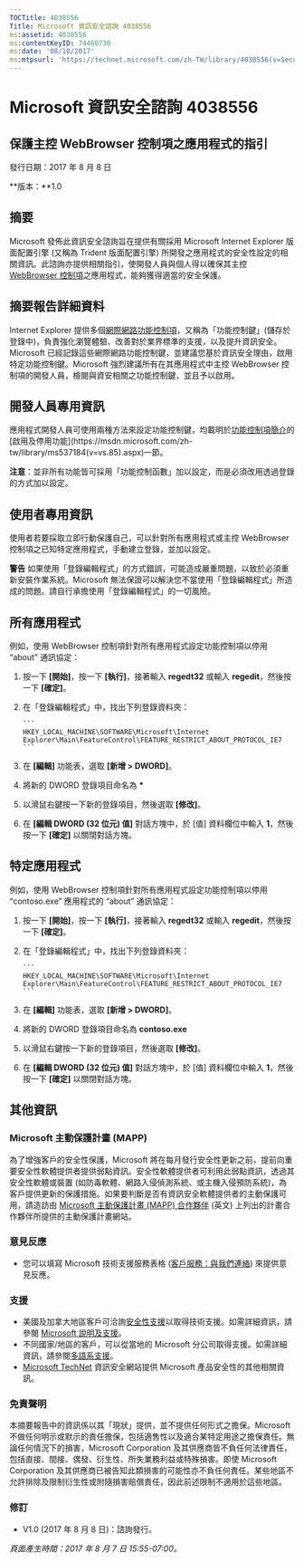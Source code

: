 ```yaml
---
TOCTitle: 4038556
Title: Microsoft 資訊安全諮詢 4038556
ms:assetid: 4038556
ms:contentKeyID: 74460730
ms:date: '08/10/2017'
ms:mtpsurl: 'https://technet.microsoft.com/zh-TW/library/4038556(v=Security.10)'
---
```


Microsoft 資訊安全諮詢 4038556
==============================

保護主控 WebBrowser 控制項之應用程式的指引
------------------------------------------

發行日期：2017 年 8 月 8 日

**版本：**1.0

摘要
----

<span id="sectionToggle0"></span>
Microsoft 發佈此資訊安全諮詢旨在提供有關採用 Microsoft Internet Explorer 版面配置引擎 (又稱為 Trident 版面配置引擎) 所開發之應用程式的安全性設定的相關資訊。此諮詢亦提供相關指引，使開發人員與個人得以確保其主控 [WebBrowser 控制項](https://msdn.microsoft.com/zh-tw/library/aa752040(v=vs.85).aspx)之應用程式，能夠獲得適當的安全保護。

摘要報告詳細資料
----------------

<span id="sectionToggle1"></span>
Internet Explorer 提供多個[網際網路功能控制項](https://msdn.microsoft.com/zh-tw/library/ee330720(v=vs.85).aspx)，又稱為「功能控制鍵」(儲存於登錄中)，負責強化瀏覽體驗、改善對於業界標準的支援，以及提升資訊安全。Microsoft 已經記錄這些網際網路功能控制鍵，並建議您基於資訊安全理由，啟用特定功能控制鍵。Microsoft 強烈建議所有在其應用程式中主控 WebBrowser 控制項的開發人員，檢閱與資安相關之功能控制鍵，並且予以啟用。

開發人員專用資訊
----------------

應用程式開發人員可使用兩種方法來設定功能控制鍵，均載明於[功能控制項簡介](https://greymatter/msrc/main.aspx?extraqs=?dataprovider=microsoft.crm.application.platform.grid.griddataproviderquerybuilder&entitycode=10027&queryid=%257bbc868e4d-56d7-e611-80d6-000d3a32fc99%257d&uiprovider=microsoft.crm.application.controls.griduiprovider&viewtype=4230&pagetype=https://msdn.microsoft.com/zh-tw/library/ms537184(v=vs.85).aspx)的[啟用及停用功能](https://msdn.microsoft.com/zh-tw/library/ms537184(v=vs.85).aspx)一節。

**注意**：並非所有功能皆可採用「功能控制函數」加以設定，而是必須改用透過登錄的方式加以設定。

使用者專用資訊
--------------

<span id="_Hlk489876424"></span>
使用者若要採取立即行動保護自己，可以針對所有應用程式或主控 WebBrowser 控制項之已知特定應用程式，手動建立登錄，並加以設定。

**警告** 如果使用「登錄編輯程式」的方式錯誤，可能造成嚴重問題，以致於必須重新安裝作業系統。Microsoft 無法保證可以解決您不當使用「登錄編輯程式」所造成的問題。請自行承擔使用「登錄編輯程式」的一切風險。

所有應用程式
------------

例如，使用 WebBrowser 控制項針對所有應用程式設定功能控制項以停用 “about” 通訊協定：

1.  按一下 **\[開始\]**，按一下 **\[執行\]**，接著輸入 **regedt32** 或輸入 **regedit**，然後按一下 **\[確定\]**。
2.  在「登錄編輯程式」中，找出下列登錄資料夾： 

        ```
        HKEY_LOCAL_MACHINE\SOFTWARE\Microsoft\Internet Explorer\Main\FeatureControl\FEATURE_RESTRICT_ABOUT_PROTOCOL_IE7
        ```

3.  在 **\[編輯\]** 功能表，選取 **\[新增 &gt; DWORD\]**。
4.  將新的 DWORD 登錄項目命名為 **\***
5.  以滑鼠右鍵按一下新的登錄項目，然後選取 **\[修改\]**。 
6.  在 **\[編輯 DWORD (32 位元) 值\]** 對話方塊中，於 \[值\] 資料欄位中輸入 **1**，然後按一下 **\[確定\]** 以關閉對話方塊。

特定應用程式
------------

例如，使用 WebBrowser 控制項針對所有應用程式設定功能控制項以停用 “contoso.exe” 應用程式的 “about” 通訊協定：

1.  按一下 **\[開始\]**，按一下 **\[執行\]**，接著輸入 **regedt32** 或輸入 **regedit**，然後按一下 **\[確定\]**。
2.  在「登錄編輯程式」中，找出下列登錄資料夾： 

        ```
        HKEY_LOCAL_MACHINE\SOFTWARE\Microsoft\Internet Explorer\Main\FeatureControl\FEATURE_RESTRICT_ABOUT_PROTOCOL_IE7
        ```

3.  在 **\[編輯\]** 功能表，選取 **\[新增 &gt; DWORD\]**。
4.  將新的 DWORD 登錄項目命名為 **contoso.exe**
5.  以滑鼠右鍵按一下新的登錄項目，然後選取 **\[修改\]**。 
6.  在 **\[編輯 DWORD (32 位元) 值\]** 對話方塊中，於 \[值\] 資料欄位中輸入 **1**，然後按一下 **\[確定\]** 以關閉對話方塊。

其他資訊
--------

<span id="sectionToggle2"></span>
### Microsoft 主動保護計畫 (MAPP)

為了增強客戶的安全性保護，Microsoft 將在每月發行安全性更新之前，提前向重要安全性軟體提供者提供弱點資訊。安全性軟體提供者可利用此弱點資訊，透過其安全性軟體或裝置 (如防毒軟體、網路入侵偵測系統、或主機入侵預防系統)，為客戶提供更新的保護措施。如果要判斷是否有資訊安全軟體提供者的主動保護可用，請造訪由 [Microsoft 主動保護計畫 (MAPP) 合作夥伴](http://go.microsoft.com/fwlink/?linkid=215201) (英文) 上列出的計畫合作夥伴所提供的主動保護計畫網站。

### 意見反應

-   您可以填寫 Microsoft 技術支援服務表格 ([客戶服務：與我們連絡](http://support.microsoft.com/zh-tw/kb/?scid=sw;en;1257&amp;showpage=1&amp;ws=technet&amp;sd=tech)) 來提供意見反應。

### 支援

-   美國及加拿大地區客戶可洽詢[安全性支援](http://go.microsoft.com/fwlink/?linkid=21131)以取得技術支援。如需詳細資訊，請參閱 [Microsoft 說明及支援](http://support.microsoft.com/zh-tw/)。
-   不同國家/地區的客戶，可以從當地的 Microsoft 分公司取得支援。如需詳細資訊，請參閱[多語系支援](http://go.microsoft.com/fwlink/?linkid=21155)。
-   [Microsoft TechNet](http://go.microsoft.com/fwlink/?linkid=21132) 資訊安全網站提供 Microsoft 產品安全性的其他相關資訊。

### 免責聲明

本摘要報告中的資訊係以其「現狀」提供，並不提供任何形式之擔保。Microsoft 不做任何明示或默示的責任擔保，包括適售性以及適合某特定用途之擔保責任。無論任何情況下的損害，Microsoft Corporation 及其供應商皆不負任何法律責任，包括直接、間接、偶發、衍生性、所失業務利益或特殊損害。即使 Microsoft Corporation 及其供應商已被告知此類損害的可能性亦不負任何責任。某些地區不允許排除及限制衍生性或附隨損害賠償責任，因此前述限制不適用於這些地區。

### 修訂

-   V1.0 (2017 年 8 月 8 日)：諮詢發行。

*頁面產生時間：2017 年 8 月 7 日 15:55-07:00。*
